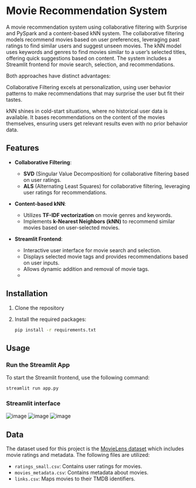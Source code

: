 # Movie Recommendation System

A movie recommendation system using collaborative filtering with Surprise and PySpark and a content-based kNN system. The collaborative filtering models recommend movies based on user preferences, leveraging past ratings to find similar users and suggest unseen movies. The kNN model uses keywords and genres to find movies similar to a user’s selected titles, offering quick suggestions based on content. The system includes a Streamlit frontend for movie search, selection, and recommendations.

Both approaches have distinct advantages: 

Collaborative Filtering excels at personalization, using user behavior patterns to make recommendations that may surprise the user but fit their tastes.

kNN shines in cold-start situations, where no historical user data is available. It bases recommendations on the content of the movies themselves, ensuring users get relevant results even with no prior behavior data.

## Features

- **Collaborative Filtering**:
  - **SVD** (Singular Value Decomposition) for collaborative filtering based on user ratings.
  - **ALS** (Alternating Least Squares) for collaborative filtering, leveraging user ratings for recommendations.

- **Content-based kNN**:
  - Utilizes **TF-IDF vectorization** on movie genres and keywords.
  - Implements **k-Nearest Neighbors (kNN)** to recommend similar movies based on user-selected movies.

- **Streamlit Frontend**:
  - Interactive user interface for movie search and selection.
  - Displays selected movie tags and provides recommendations based on user inputs.
  - Allows dynamic addition and removal of movie tags.
  - 
## Installation

1. Clone the repository
    
2. Install the required packages:
    ```bash
    pip install -r requirements.txt
    ```

## Usage

### Run the Streamlit App

To start the Streamlit frontend, use the following command:

```bash
streamlit run app.py
```

### Streamlit interface

![image](https://github.com/user-attachments/assets/4d66a58f-ab44-4533-a2ee-1921ea86fa07)
![image](https://github.com/user-attachments/assets/48575d0c-9054-46e7-bf8c-afa2fa25d6a3)
![image](https://github.com/user-attachments/assets/d437b590-5c8f-4bd6-9b14-7ec9d9e15c50)


## Data

The dataset used for this project is the [MovieLens dataset](https://grouplens.org/datasets/movielens/) which includes movie ratings and metadata. The following files are utilized:

- `ratings_small.csv`: Contains user ratings for movies.
- `movies_metadata.csv`: Contains metadata about movies.
- `links.csv`: Maps movies to their TMDB identifiers.

